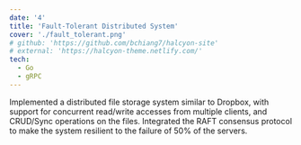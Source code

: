 ```yaml
---
date: '4'
title: 'Fault-Tolerant Distributed System'
cover: './fault_tolerant.png'
# github: 'https://github.com/bchiang7/halcyon-site'
# external: 'https://halcyon-theme.netlify.com/'
tech:
  - Go
  - gRPC
---
```


Implemented a distributed file storage system similar to Dropbox, with support for concurrent read/write accesses from   multiple clients, and CRUD/Sync operations on the files. Integrated the RAFT consensus protocol to make the system resilient to the failure of 50% of the servers.
